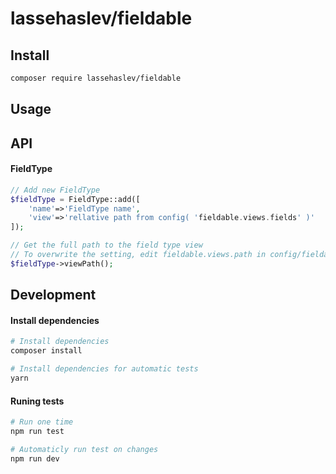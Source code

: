 # lassehaslev/fieldable

## Install
``` bash
composer require lassehaslev/fieldable
```

## Usage
## API
#### FieldType
``` php
// Add new FieldType
$fieldType = FieldType::add([
    'name'=>'FieldType name',
    'view'=>'rellative path from config( 'fieldable.views.fields' )'
]);

// Get the full path to the field type view
// To overwrite the setting, edit fieldable.views.path in config/fieldable.php
$fieldType->viewPath();
```

## Development
#### Install dependencies
``` bash
# Install dependencies
composer install

# Install dependencies for automatic tests
yarn
```

#### Runing tests
``` bash
# Run one time
npm run test

# Automaticly run test on changes
npm run dev
```
